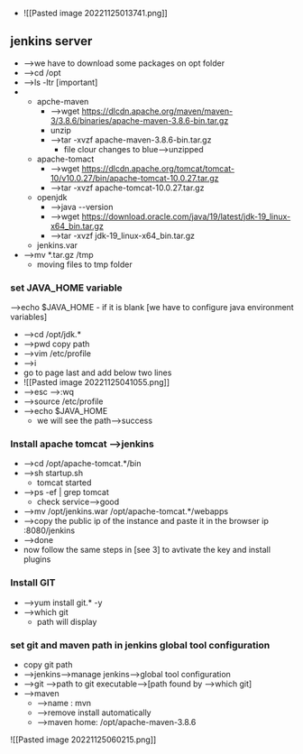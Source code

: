 - ![[Pasted image 20221125013741.png]]
## jenkins server
- -->we have to download some packages on opt folder
- -->cd /opt 
- -->ls -ltr [important]
- 
	- apche-maven
		- -->wget https://dlcdn.apache.org/maven/maven-3/3.8.6/binaries/apache-maven-3.8.6-bin.tar.gz
		- unzip
		- -->tar -xvzf apache-maven-3.8.6-bin.tar.gz
			- file clour changes to blue-->unzipped
	- apache-tomact
		- -->wget https://dlcdn.apache.org/tomcat/tomcat-10/v10.0.27/bin/apache-tomcat-10.0.27.tar.gz
		- -->tar -xvzf apache-tomcat-10.0.27.tar.gz
	- openjdk
		- -->java --version
		- -->wget https://download.oracle.com/java/19/latest/jdk-19_linux-x64_bin.tar.gz
		- -->tar -xvzf jdk-19_linux-x64_bin.tar.gz
	- jenkins.var
- -->mv *.tar.gz /tmp
	- moving files to tmp folder
### set JAVA_HOME variable
-->echo $JAVA_HOME
	- if it is blank [we have to configure java environment variables]
- -->cd /opt/jdk.*
- -->pwd copy path
- -->vim /etc/profile
- -->i
- go to page last and add below two lines
- ![[Pasted image 20221125041055.png]]
- -->esc -->:wq
- -->source /etc/profile
- -->echo $JAVA_HOME
	- we will see the path-->success

### Install apache tomcat -->jenkins
- -->cd /opt/apache-tomcat.*/bin 
- -->sh startup.sh
	- tomcat started
- -->ps -ef | grep tomcat
	- check service-->good
- -->mv /opt/jenkins.war /opt/apache-tomcat.*/webapps
- -->copy the public ip of the instance and paste it in the browser ip :8080/jenkins
- -->done 
- now follow the same steps in [see 3] to avtivate the key and install plugins
### Install GIT
- -->yum install git.* -y
- -->which git 
	- path will display
### set git and maven path in jenkins global tool configuration
- copy git path
- -->jenkins-->manage jenkins-->global tool configuration
- -->git -->path to git executable-->[path found by -->which git]
- -->maven
	- -->name : mvn
	- -->remove install automatically
	- -->maven home: /opt/apache-maven-3.8.6


![[Pasted image 20221125060215.png]]
